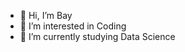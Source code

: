 - 👋 Hi, I’m Bay
- 👀 I’m interested in Coding
- 🌱 I’m currently studying Data Science


<!---
NatchayaChan/NatchayaChan is a ✨ special ✨ repository because its `README.md` (this file) appears on your GitHub profile.
You can click the Preview link to take a look at your changes.
--->
